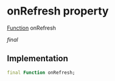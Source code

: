 


# onRefresh property






[Function](https://api.flutter.dev/flutter/dart-core/Function-class.html) onRefresh
  
_final_






## Implementation

```dart
final Function onRefresh;


```







